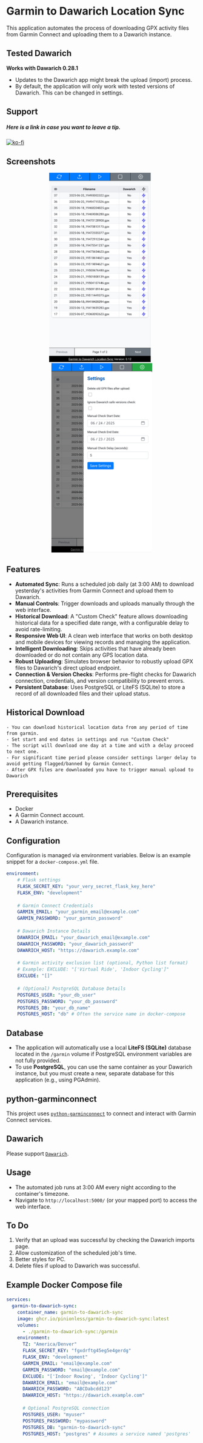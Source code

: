 # Garmin to Dawarich Location Sync

This application automates the process of downloading GPX activity files from Garmin Connect and uploading them to a Dawarich instance.

## Tested Dawarich
**Works with Dawarich 0.28.1**
- Updates to the Dawarich app might break the upload (import) process.
- By default, the application will only work with tested versions of Dawarich. This can be changed in settings.

## Support
##### Here is a link in case you want to leave a tip.
[![ko-fi](https://ko-fi.com/img/githubbutton_sm.svg)](https://ko-fi.com/V7V71FGZRZ)

## Screenshots

<p align="center">
    <a href="./.github/Screenshot_1.jpg" target="_blank">
        <img src="./.github/Screenshot_1.jpg" alt="Mobile View" height="500px" style="margin-right: 10px;">
    </a>
    <a href="./.github/Screenshot_2.jpg" target="_blank">
        <img src="./.github/Screenshot_2.jpg" alt="Mobile View - Settings" height="500px">
    </a>
</p>

## Features
*   **Automated Sync**: Runs a scheduled job daily (at 3:00 AM) to download yesterday's activities from Garmin Connect and upload them to Dawarich.
*   **Manual Controls**: Trigger downloads and uploads manually through the web interface.
*   **Historical Download**: A "Custom Check" feature allows downloading historical data for a specified date range, with a configurable delay to avoid rate-limiting.
*   **Responsive Web UI**: A clean web interface that works on both desktop and mobile devices for viewing records and managing the application.
*   **Intelligent Downloading**: Skips activities that have already been downloaded or do not contain any GPS location data.
*   **Robust Uploading**: Simulates browser behavior to robustly upload GPX files to Dawarich's direct upload endpoint.
*   **Connection & Version Checks**: Performs pre-flight checks for Dawarich connection, credentials, and version compatibility to prevent errors.
*   **Persistent Database**: Uses PostgreSQL or LiteFS (SQLite) to store a record of all downloaded files and their upload status.

## Historical Download
    - You can download historical location data from any period of time from garmin.
    - Set start and end dates in settings and run "Custom Check"
    - The script will download one day at a time and with a delay proceed to next one.
    - For significant time period please consider settings larger delay to avoid getting flagged/banned by Garmin Connect.
    - After GPX files are downloaded you have to trigger manual upload to Dawarich

## Prerequisites

*   Docker
*   A Garmin Connect account.
*   A Dawarich instance.

## Configuration

Configuration is managed via environment variables. Below is an example snippet for a `docker-compose.yml` file.

```yaml
environment:
    # Flask settings
    FLASK_SECRET_KEY: "your_very_secret_flask_key_here"
    FLASK_ENV: "development"

    # Garmin Connect Credentials
    GARMIN_EMAIL: "your_garmin_email@example.com"
    GARMIN_PASSWORD: "your_garmin_password"

    # Dawarich Instance Details
    DAWARICH_EMAIL: "your_dawarich_email@example.com"
    DAWARICH_PASSWORD: "your_dawarich_password"
    DAWARICH_HOST: "https://dawarich.example.com"

    # Garmin activity exclusion list (optional, Python list format)
    # Example: EXCLUDE: "['Virtual Ride', 'Indoor Cycling']"
    EXCLUDE: "[]"

    # (Optional) PostgreSQL Database Details
    POSTGRES_USER: "your_db_user"
    POSTGRES_PASSWORD: "your_db_password"
    POSTGRES_DB: "your_db_name"
    POSTGRES_HOST: "db" # Often the service name in docker-compose
```

## Database
- The application will automatically use a local **LiteFS (SQLite)** database located in the `/garmin` volume if PostgreSQL environment variables are not fully provided.
- To use **PostgreSQL**, you can use the same container as your Dawarich instance, but you must create a new, separate database for this application (e.g., using PGAdmin).

## python-garminconnect
This project uses [`python-garminconnect`](https://github.com/cyberjunky/python-garminconnect) to connect and interact with Garmin Connect services.

## Dawarich
Please support [`Dawarich`](https://github.com/Freika/dawarich).

## Usage
*   The automated job runs at 3:00 AM every night according to the container's timezone.
*   Navigate to `http://localhost:5000/` (or your mapped port) to access the web interface.

## To Do
1. Verify that an upload was successful by checking the Dawarich imports page.
2. Allow customization of the scheduled job's time.
3. Better styles for PC.
4. Delete files if upload to Dawarich was successful.

## Example Docker Compose file
```yaml
services:
  garmin-to-dawarich-sync:
    container_name: garmin-to-dawarich-sync
    image: ghcr.io/pinionless/garmin-to-dawarich-sync:latest
    volumes:
      - ./garmin-to-dawarich-sync:/garmin
    environment:
      TZ: "America/Denver"
      FLASK_SECRET_KEY: "fgxdrftg45eg5e4gerdg"
      FLASK_ENV: "development"
      GARMIN_EMAIL: "email@example.com"
      GARMIN_PASSWORD: "email@example.com"
      EXCLUDE: "['Indoor Rowing', 'Indoor Cycling']"
      DAWARICH_EMAIL: "email@example.com"
      DAWARICH_PASSWORD: "ABCDabcdd123"
      DAWARICH_HOST: "https://dawarich.example.com"
      
      # Optional PostgreSQL connection
      POSTGRES_USER: "myuser"
      POSTGRES_PASSWORD: "mypassword"
      POSTGRES_DB: "garmin-to-dawarich-sync"
      POSTGRES_HOST: "postgres" # Assumes a service named 'postgres'
```